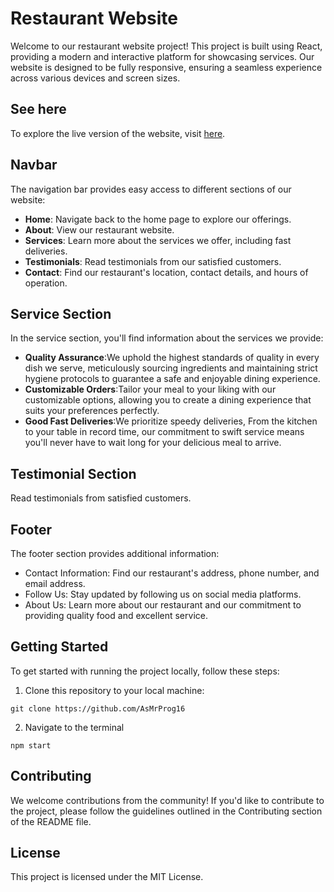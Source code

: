 # Restaurant Website

Welcome to our restaurant website project! This project is built using React, providing a modern and interactive platform for showcasing services. Our website is designed to be fully responsive, ensuring a seamless experience across various devices and screen sizes.

## See here

To explore the live version of the website, visit [here](https://tasty-react.vercel.app/).

## Navbar
The navigation bar provides easy access to different sections of our website:

- **Home**: Navigate back to the home page to explore our offerings.
- **About**: View our restaurant website.
- **Services**: Learn more about the services we offer, including fast deliveries.
- **Testimonials**: Read testimonials from our satisfied customers.
- **Contact**: Find our restaurant's location, contact details, and hours of operation.

## Service Section
In the service section, you'll find information about the services we provide:

- **Quality Assurance**:We uphold the highest standards of quality in every dish we serve, meticulously sourcing ingredients and maintaining strict hygiene protocols to guarantee a safe and enjoyable dining experience.
- **Customizable Orders**:Tailor your meal to your liking with our customizable options, allowing you to create a dining experience that suits your preferences perfectly.
- **Good Fast Deliveries**:We prioritize speedy deliveries, From the kitchen to your table in record time, our commitment to swift service means you'll never have to wait long for your delicious meal to arrive.

## Testimonial Section

Read testimonials from satisfied customers.

## Footer
The footer section provides additional information:

- Contact Information: Find our restaurant's address, phone number, and email address.
- Follow Us: Stay updated by following us on social media platforms.
- About Us: Learn more about our restaurant and our commitment to providing quality food and excellent service.
  
## Getting Started

To get started with running the project locally, follow these steps:

1. Clone this repository to your local machine:
```
git clone https://github.com/AsMrProg16
```
2. Navigate to the terminal
```
npm start
```
## Contributing
We welcome contributions from the community! If you'd like to contribute to the project, please follow the guidelines outlined in the Contributing section of the README file.

## License
This project is licensed under the MIT License.

